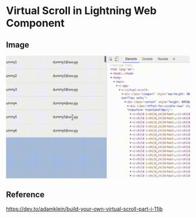 # Virtual Scroll in Lightning Web Component

## Image
![Virtual Scroll in Lightning Web Component](virtual-scroll.gif)

## Reference
https://dev.to/adamklein/build-your-own-virtual-scroll-part-i-11ib